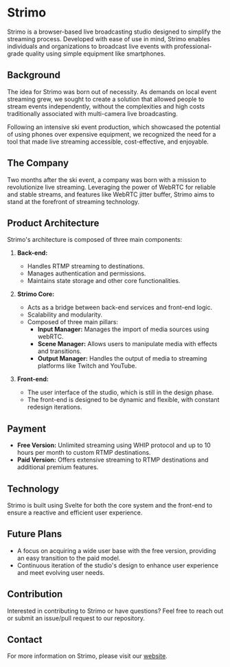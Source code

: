 # Strimo

Strimo is a browser-based live broadcasting studio designed to simplify the streaming process. Developed with ease of use in mind, Strimo enables individuals and organizations to broadcast live events with professional-grade quality using simple equipment like smartphones.

## Background

The idea for Strimo was born out of necessity. As demands on local event streaming grew, we sought to create a solution that allowed people to stream events independently, without the complexities and high costs traditionally associated with multi-camera live broadcasting.

Following an intensive ski event production, which showcased the potential of using phones over expensive equipment, we recognized the need for a tool that made live streaming accessible, cost-effective, and enjoyable.

## The Company

Two months after the ski event, a company was born with a mission to revolutionize live streaming. Leveraging the power of WebRTC for reliable and stable streams, and features like WebRTC jitter buffer, Strimo aims to stand at the forefront of streaming technology.

## Product Architecture

Strimo's architecture is composed of three main components:

1. **Back-end:**
   - Handles RTMP streaming to destinations.
   - Manages authentication and permissions.
   - Maintains state storage and other core functionalities.

2. **Strimo Core:**
   - Acts as a bridge between back-end services and front-end logic.
   - Scalability and modularity.
   - Composed of three main pillars:
     - **Input Manager:** Manages the import of media sources using webRTC.
     - **Scene Manager:** Allows users to manipulate media with effects and transitions.
     - **Output Manager:** Handles the output of media to streaming platforms like Twitch and YouTube.

3. **Front-end:**
   - The user interface of the studio, which is still in the design phase.
   - The front-end is designed to be dynamic and flexible, with constant redesign iterations.

## Payment

- **Free Version:** Unlimited streaming using WHIP protocol and up to 10 hours per month to custom RTMP destinations.
- **Paid Version:** Offers extensive streaming to RTMP destinations and additional premium features.

## Technology

Strimo is built using Svelte for both the core system and the front-end to ensure a reactive and efficient user experience.

## Future Plans

- A focus on acquiring a wide user base with the free version, providing an easy transition to the paid model.
- Continuous iteration of the studio's design to enhance user experience and meet evolving user needs.

## Contribution

Interested in contributing to Strimo or have questions? Feel free to reach out or submit an issue/pull request to our repository.

## Contact

For more information on Strimo, please visit our [website](http://strimo.no).
